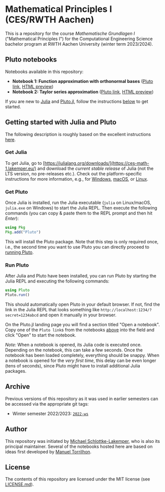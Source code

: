 # Mathematical Principles I (CES/RWTH Aachen)
This is a repository for the course *Mathematische Grundlagen I*
("Mathematical Principles I") for the Computational Engineering Science
bachelor program at RWTH Aachen University (winter term 2023/2024).

## Pluto notebooks
Notebooks available in this repository:
* **Notebook 1: Function approximation with orthonormal bases**
  ([Pluto link](https://raw.githubusercontent.com/sloede/ces-math-1/main/notebooks/orthonormal_basis.jl),
   [HTML preview](https://ces-math-1.lakemper.eu/notebooks/html/orthonormal_basis.html))
* **Notebook 2: Taylor series approximation**
  ([Pluto link](https://raw.githubusercontent.com/sloede/ces-math-1/main/notebooks/taylor_series_approximation.jl),
   [HTML preview](https://ces-math-1.lakemper.eu/notebooks/html/taylor_series_approximation.jl.html))

If you are new to [Julia](https://julialang.org) and [Pluto.jl](https://github.com/fonsp/Pluto.jl),
follow the instructions [below](#getting-started-with-julia-and-pluto) to get started.

## Getting started with Julia and Pluto
The following description is roughly based on the excellent instructions
[here](https://computationalthinking.mit.edu/Spring21/installation/).

### Get Julia
To get Julia, go to
[https://julialang.org/downloads/](https://ces-math-1.lakemper.eu/)
and download the *current stable release*
of Julia (not the LTS version, no pre-releases etc.). Check out the
platform-specific instructions for more information, e.g., for
[Windows](https://julialang.org/downloads/platform/#windows),
[macOS](https://julialang.org/downloads/platform/#macos), or
[Linux](https://julialang.org/downloads/platform/#linux_and_freebsd).

### Get Pluto
Once Julia is installed, run the Julia executable
(`julia` on Linux/macOS, `julia.exe` on Windows) to start the Julia REPL. Then
execute the following commands (you can copy & paste them to the REPL prompt and
then hit *Enter*):
```julia
using Pkg
Pkg.add("Pluto")
```
This will install the Pluto package. Note that this step is only required once,
i.e., the second time you want to use Pluto you can directly proceed to
[running Pluto](#run-pluto).

### Run Pluto
After Julia and Pluto have been installed, you can run Pluto by starting the
Julia REPL and executing the following commands:
```julia
using Pluto
Pluto.run()
```
This should automatically open Pluto in your default browser. If not, find the
link in the Julia REPL that looks something like
`http://localhost:1234/?secret=1234abcd` and open it manually in your browser.

On the Pluto.jl landing page you will find a section titled "Open a notebook".
Copy one of the `Pluto link`s from the notebooks [above](#pluto-notebooks) into
the field and click "Open" to start the notebook.

*Note:* When a notebook is opened, its Julia code is executed once. Depending on
the notebook, this can take a few seconds. Once the notebook has been loaded
completely, everything should be snappy. When a notebook is opened for the *very
first time*, this delay can be even longer (tens of seconds), since Pluto might
have to install additional Julia packages.

## Archive
Previous versions of this repository as it was used in earlier semesters can be
accessed via the appropriate git tags:
* Winter semester 2022/2023: [`2022-ws`](https://github.com/sloede/ces-math-1/tree/2022-ws)

## Author
This repository was initiated by [Michael Schlottke-Lakemper](https://lakemper.eu),
who is also its principal maintainer. Several of the notebooks hosted here are
based on ideas first developed by [Manuel Torrilhon](https://www.acom.rwth-aachen.de).

## License
The contents of this repository are licensed under the MIT license (see
[LICENSE.md](LICENSE.md)).
